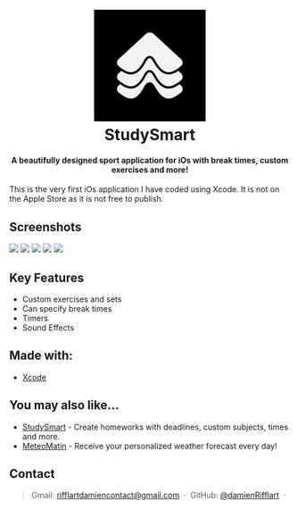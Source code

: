 
<h1 align="center">
  <br>
  <img src="./Graphics/shapylogov2.png" alt="ShapyIcon" width="200"></a>
  <br>
  StudySmart
  <br>
</h1>

<h4 align="center">A beautifully designed sport application for iOs with break times, custom exercises and more!</h4>

This is the very first iOs application I have coded using Xcode. It is not on the Apple Store as it is not free to publish.

## Screenshots
![](Graphics/0.png?raw=true)
![](Graphics/1.png?raw=true)
![](Graphics/2.png?raw=true)
![](Graphics/3.png?raw=true)
![](Graphics/4.png?raw=true)

## Key Features

* Custom exercises and sets
* Can specify break times
* Timers
* Sound Effects

## Made with:
- [Xcode](https://developer.apple.com/xcode/)

## You may also like...

- [StudySmart](https://github.com/damienRifflart/StudySmart) - Create homeworks with deadlines, custom subjects, times and more.
- [MeteoMatin](https://github.com/damienRifflart/MeteoMatin) - Receive your personalized weather forecast every day!

## Contact

> Gmail: [rifflartdamiencontact@gmail.com](rifflartdamiencontact@gmail.com) &nbsp;&middot;&nbsp;
> GitHub: [@damienRifflart](https://github.com/damienRifflart) &nbsp;&middot;&nbsp;


